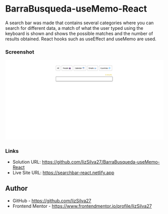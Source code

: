 # BarraBusqueda-useMemo-React
A search bar was made that contains several categories where you can search for different data, a match of what the user typed using the keyboard is shown and shows the possible matches and the number of results obtained. React hooks such as useEffect and useMemo are used.

### Screenshot

![](design/previewDesktop.png)

### Links

- Solution URL: https://github.com/lizSilva27/BarraBusqueda-useMemo-React
- Live Site URL: https://searchbar-react.netlify.app

## Author

- GitHub - https://github.com/lizSilva27
- Frontend Mentor - https://www.frontendmentor.io/profile/lizSilva27
